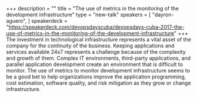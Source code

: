 +++
description = ""
title = "The use of metrics in the monitoring of the development infrastructure"
type = "new-talk"
speakers = [
        "dayron-aguero",
]
speakerdeck = "https://speakerdeck.com/devopsdayscuba/devopsdays-cuba-2017-the-use-of-metrics-in-the-monitoring-of-the-development-infrastructure"
+++
The investment in technological infrastructure represents a vital asset of 
the company for the continuity of the business. Keeping applications and 
services available 24x7 represents a challenge because of the complexity 
and growth of them. Complex IT environments, third-party applications, 
and parallel application development create an environment that is 
difficult to monitor. The use of metrics to monitor development infrastructure 
seems to be a good bet to help organizations improve the application programming, 
cost estimation, software quality, and risk mitigation as they grow or change 
infrastructure.